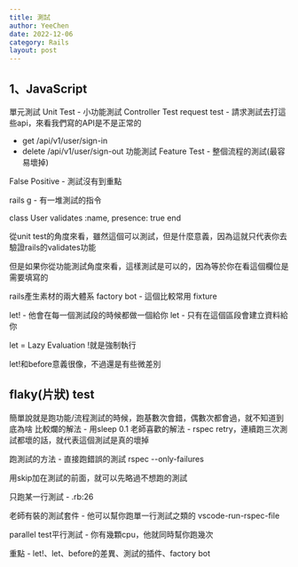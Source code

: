 ```yaml
---
title: 測試
author: YeeChen
date: 2022-12-06
category: Rails
layout: post
---
```


1、JavaScript
------

單元測試 Unit Test - 小功能測試
Controller Test
request test - 請求測試去打這些api，來看我們寫的API是不是正常的
 - get /api/v1/user/sign-in
 - delete /api/v1/user/sign-out
功能測試 Feature Test - 整個流程的測試(最容易壞掉)

False Positive - 測試沒有到重點


rails g - 有一堆測試的指令





class User
  validates :name, presence: true
end

從unit test的角度來看，雖然這個可以測試，但是什麼意義，因為這就只代表你去驗證rails的validates功能

但是如果你從功能測試角度來看，這樣測試是可以的，因為等於你在看這個欄位是需要填寫的



rails產生素材的兩大體系
factory bot - 這個比較常用
fixture



let! - 他會在每一個測試段的時候都做一個給你
let - 只有在這個區段會建立資料給你

let = Lazy Evaluation 
!就是強制執行

let!和before意義很像，不過還是有些微差別


flaky(片狀) test
------
簡單說就是跑功能/流程測試的時候，跑基數次會錯，偶數次都會過，就不知道到底為啥
比較爛的解法 - 用sleep 0.1
老師喜歡的解法 - rspec retry，連續跑三次測試都壞的話，就代表這個測試是真的壞掉


跑測試的方法 - 直接跑錯誤的測試
rspec  --only-failures



用skip加在測試的前面，就可以先略過不想跑的測試


只跑某一行測試 - .rb:26

老師有裝的測試套件 - 他可以幫你跑單一行測試之類的
vscode-run-rspec-file



parallel test平行測試 - 你有幾顆cpu，他就同時幫你跑幾次





重點 - let!、let、before的差異、測試的插件、factory bot